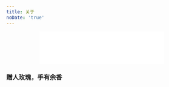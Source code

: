 ```yaml
---
title: 关于
noDate: 'true'
---
```


<center><iframe frameborder="no" border="0" marginwidth="0" marginheight="0" width=330 height=86 src="//music.163.com/outchain/player?type=2&id=168053&auto=1&height=66"></iframe></center>

### 赠人玫瑰，手有余香
